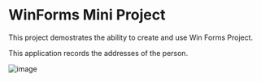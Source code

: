 # WinForms Mini Project

This project demostrates the ability to create and use Win Forms Project.

This application records the addresses of the person.

![image](https://user-images.githubusercontent.com/17693494/153770166-ff216252-7b3c-4aaf-9fe0-d94f9d27eecc.png)
